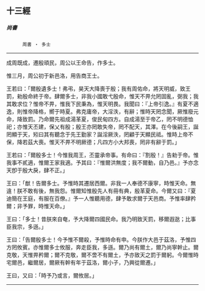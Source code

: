 

## 十三經

##### 尚書
　　　`周書 ‧ 多士`

* * *

成周既成，遷殷頑民，周公以王命告，作多士。

惟三月，周公初于新邑洛，用告商王士。

王若曰：「爾殷遺多士！弗弔，昊天大降喪于殷；我有周佑命，將天明威，致王罰，勑殷命終于帝。肆爾多士，非我小國敢弋殷命，惟天不畀允罔固亂，弼我；我其敢求位？惟帝不畀，惟我下民秉為，惟天明畏。我聞曰：『上帝引逸。』有夏不適逸，則惟帝降格，嚮于時夏。弗克庸帝，大淫泆，有辭；惟時天罔念聞，厥惟廢元命，降致罰。乃命爾先祖成湯革夏，俊民甸四方。自成湯至于帝乙，罔不明德恤祀；亦惟天丕建，保乂有殷；殷王亦罔敢失帝，罔不配天，其澤。在今後嗣王，誕罔顯于天，矧曰其有聽念于先王勤家？誕淫厥泆，罔顧于天顯民祗。惟時上帝不保，降若茲大喪。惟天不畀不明厥德；凡四方小大邦喪，罔非有辭于罰。」

王若曰：「爾殷多士！今惟我周王，丕靈承帝事。有命曰：『割殷！』告勑于帝。惟我事不貳適，惟爾王家我適。予其曰：『惟爾洪無度；我不爾動，自乃邑。』予亦念天卽于殷大戾，肆不正。」

王曰：「猷！告爾多士。予惟時其遷居西爾。非我一人奉德不康寧，時惟天命。無違！朕不敢有後，無我怨。惟爾知惟殷先人有冊有典，殷革夏命。今爾又曰：『夏迪簡在王庭，有服在百僚。』予一人惟聽用德，肆予敢求爾于天邑商。予惟率肆矜爾；非予罪，時惟天命。」

王曰：「多士！昔朕來自奄，予大降爾四國民命。我乃明致天罰，移爾遐逖；比事臣我宗，多遜。」

王曰：「告爾殷多士！今予惟不爾殺，予惟時命有申。今朕作大邑于茲洛，予惟四方罔攸賓。亦惟爾多士攸服，奔走臣我，多遜。爾乃尚有爾土，爾乃尚寧幹止。爾克敬，天惟畀矜爾；爾不克敬，爾不啻不有爾土，予亦致天之罰于爾躬。今爾惟時宅爾邑，繼爾居，爾厥有幹有年于茲洛，爾小子，乃興從爾遷。」

王曰，又曰：「時予乃或言，爾攸居。」

* * *

